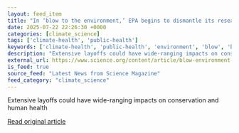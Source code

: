 ```yaml
---
layout: feed_item
title: "In ‘blow to the environment,’ EPA begins to dismantle its research office"
date: 2025-07-22 22:26:30 +0000
categories: [climate_science]
tags: ['climate-health', 'public-health']
keywords: ['climate-health', 'public-health', 'environment', 'blow', 'begins']
description: "Extensive layoffs could have wide-ranging impacts on conservation and human health"
external_url: https://www.science.org/content/article/blow-environment-epa-begins-dismantle-its-research-office
is_feed: true
source_feed: "Latest News from Science Magazine"
feed_category: "climate_science"
---
```


Extensive layoffs could have wide-ranging impacts on conservation and human health

[Read original article](https://www.science.org/content/article/blow-environment-epa-begins-dismantle-its-research-office)
